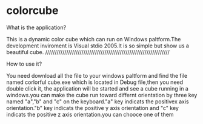 colorcube
=========
  
What is the application?

  This is a dynamic color cube which can run on Windows paltform.The development inviroment is Visual stdio 2005.It is so simple but show us a beautiful cube.
/////////////////////////////////////////////////////////////////

How to use it?

  You need download all the file to your windows paltform and
find the file named corlorful cube.exe which is located in Debug file,then you need double click it, the application will be started and see a cube running in a windows.you can make the cube run toward differnt orientation by three key named "a","b" and "c" on the keyboard."a" key indicats the positivex axis orientation."b" key indicats the positive y axis orientation and "c" key indicats the positive z axis orientation.you can chooce one of them
  

